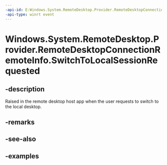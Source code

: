 ```yaml
---
-api-id: E:Windows.System.RemoteDesktop.Provider.RemoteDesktopConnectionRemoteInfo.SwitchToLocalSessionRequested
-api-type: winrt event
---
```


# Windows.System.RemoteDesktop.Provider.RemoteDesktopConnectionRemoteInfo.SwitchToLocalSessionRequested

<!--
public event Windows.Foundation.TypedEventHandler<Windows.System.RemoteDesktop.Provider.RemoteDesktopConnectionRemoteInfo,object> SwitchToLocalSessionRequested;
-->


## -description

Raised in the remote desktop host app when the user requests to switch to the local desktop.

## -remarks

## -see-also

## -examples


